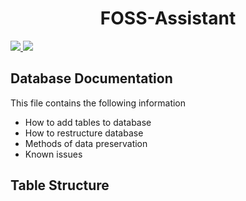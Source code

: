 <h1 align="center">FOSS-Assistant</h1>

<p>
  <a href="https://discord.gg/Pvy2HgGE9r">
    <img src="https://img.shields.io/discord/806142446094385153?color=7489d5&logo=discord&logoColor=ffffff" />
  </a>
  <img src="https://img.shields.io/static/v1?label=Status&message=Development&color=blue">
  </a>
</p>

<h2>Database Documentation</h2>

This file contains the following information
- How to add tables to database
- How to restructure database
- Methods of data preservation 
- Known issues


<h2>Table Structure</h2>